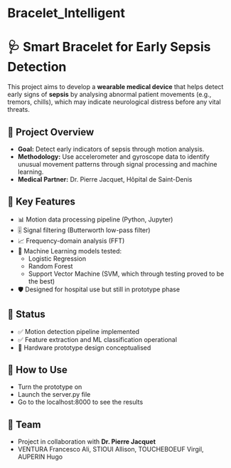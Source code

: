# Bracelet_Intelligent

# 🩺 Smart Bracelet for Early Sepsis Detection

This project aims to develop a **wearable medical device** that helps detect early signs of **sepsis** by analysing abnormal patient movements (e.g., tremors, chills), which may indicate neurological distress before any vital threats.

## 🚀 Project Overview

- **Goal:** Detect early indicators of sepsis through motion analysis.
- **Methodology:** Use accelerometer and gyroscope data to identify unusual movement patterns through signal processing and machine learning.
- **Medical Partner:** Dr. Pierre Jacquet, Hôpital de Saint-Denis

## 🧠 Key Features

- 📊 Motion data processing pipeline (Python, Jupyter)
- 🎚️ Signal filtering (Butterworth low-pass filter)
- 📈 Frequency-domain analysis (FFT)
- 🤖 Machine Learning models tested:
  - Logistic Regression
  - Random Forest
  - Support Vector Machine (SVM, which through testing proved to be the best)
- 🛡️ Designed for hospital use but still in prototype phase

## 📌 Status

- ✅ Motion detection pipeline implemented
- ✅ Feature extraction and ML classification operational
- 🧪 Hardware prototype design conceptualised

## 🔧 How to Use

- Turn the prototype on
- Launch the server.py file
- Go to the localhost:8000 to see the results

## 👥 Team

- Project in collaboration with **Dr. Pierre Jacquet**
- VENTURA Francesco Ali, STIOUI Allison, TOUCHEBOEUF Virgil, AUPERIN Hugo
